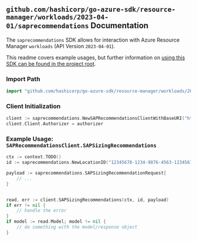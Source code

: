 
## `github.com/hashicorp/go-azure-sdk/resource-manager/workloads/2023-04-01/saprecommendations` Documentation

The `saprecommendations` SDK allows for interaction with Azure Resource Manager `workloads` (API Version `2023-04-01`).

This readme covers example usages, but further information on [using this SDK can be found in the project root](https://github.com/hashicorp/go-azure-sdk/tree/main/docs).

### Import Path

```go
import "github.com/hashicorp/go-azure-sdk/resource-manager/workloads/2023-04-01/saprecommendations"
```


### Client Initialization

```go
client := saprecommendations.NewSAPRecommendationsClientWithBaseURI("https://management.azure.com")
client.Client.Authorizer = authorizer
```


### Example Usage: `SAPRecommendationsClient.SAPSizingRecommendations`

```go
ctx := context.TODO()
id := saprecommendations.NewLocationID("12345678-1234-9876-4563-123456789012", "locationName")

payload := saprecommendations.SAPSizingRecommendationRequest{
	// ...
}


read, err := client.SAPSizingRecommendations(ctx, id, payload)
if err != nil {
	// handle the error
}
if model := read.Model; model != nil {
	// do something with the model/response object
}
```
